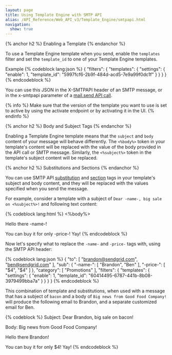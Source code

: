 ```yaml
---
layout: page
title: Using Template Engine with SMTP API
alias: /API_Reference/Web_API_v3/Template_Engine/smtpapi.html
navigation:
  show: true
---
```


{% anchor h2 %}
Enabling a Template
{% endanchor %}

To use a Template Engine template when you send, enable the `templates`
filter and set the `template_id` to one of your Template Engine templates.

Example
{% codeblock lang:json %}
{
    "filters": {
        "templates": {
            "settings": {
                "enable": 1,
                "template_id": "5997fcf6-2b9f-484d-acd5-7e9a99f0dc1f"
            }
        }
    }
}
{% endcodeblock %}

You can use this JSON in the X-SMTPAPI header of an SMTP message, or in
the x-smtpapi parameter of a [mail.send API
call]({{root_url}}/API_Reference/Web_API/mail.html).

{% info %}
Make sure that the version of the template you want to use is set to active
by using the activate endpoint or by activating it in the
UI.
{% endinfo %}

{% anchor h2 %}
Body and Subject Tags
{% endanchor %}

Enabling a Template Engine template means that the `subject` and `body`
content of your message will behave differently. The
`<%body%>` token in your template's content will be replaced with
the value of the body provided in the API call or SMTP message.
Similarly, the `<%subject%>` token in the template's subject content
will be replaced.

{% anchor h2 %}
Substitutions and Sections
{% endanchor %}

You can use SMTP API
[substitution]({{root_url}}/API_Reference/SMTP_API/substitution_tags.html)
and [section]({{root_url}}/API_Reference/SMTP_API/section_tags.html)
tags in your template's subject and body content, and they will be replaced with the values
specified when you send the message.

For example, consider a template with a subject of `Dear -name-, big sale on <%subject%>!` and following text content:

{% codeblock lang:html %}
<%body%>

Hello there -name-!

You can buy it for only -price-! Yay!
{% endcodeblock %}

Now let's specify what to replace the `-name-` and `-price-` tags with,
using the SMTP API header:

{% codeblock lang:json %}
{
  "to": [
    "brandon@sendgrid.com",
    "ben@sendgrid.com"
  ],
  "sub": {
    "-name-": [
      "Brandon",
      "Ben"
    ],
    "-price-": [
      "$4",
      "$4"
    ]
  },
  "category": [
    "Promotions"
  ],
  "filters": {
    "templates": {
      "settings": {
        "enable": 1,
        "template_id": "60414495-6787-441b-8b08-3979499bba7a"
      }
    }
  }
}
{% endcodeblock %}

This combination of template and substitutions, when used with a message
that has a subject of `bacon` and a body of `Big news from Good Food
Company!` will produce the following email to Brandon, and a separate
customized email for Ben.

{% codeblock %}
Subject:
Dear Brandon, big sale on bacon!

Body:
Big news from Good Food Company!

Hello there Brandon!

You can buy it for only $4! Yay!
{% endcodeblock %}
